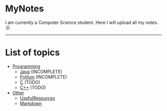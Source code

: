 # MyNotes
I am currently a Computer Science student.
Here I will upload all my notes. :D

---

# List of topics
- [Programming](Programming/index.md)
  - [Java](Programming/Java/index.md) (INCOMPLETE)
  - [Python](Programming/Python/index.md) (INCOMPLETE)
  - [C](Programming/C/index.md) (TODO)
  - [C++](Programming/C++/index.md) (TODO)
- [Other](/Others/)
    - [UsefulResources](/Others/UsefulResources.md)
    - [Markdown](/Others/Markdown.md)

